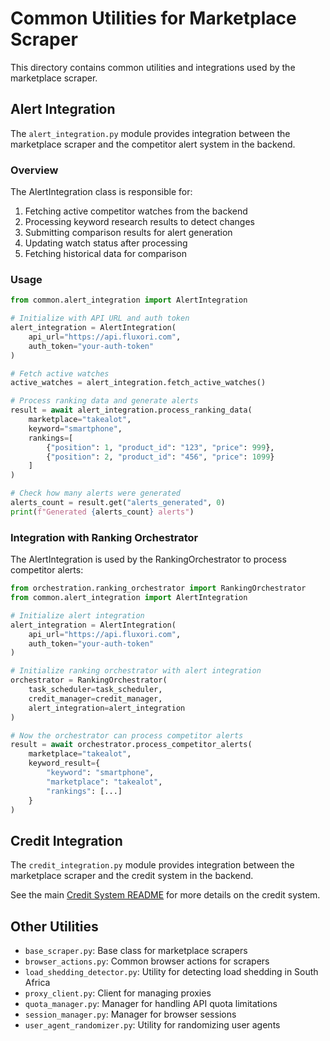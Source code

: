 # Common Utilities for Marketplace Scraper

This directory contains common utilities and integrations used by the marketplace scraper.

## Alert Integration

The `alert_integration.py` module provides integration between the marketplace scraper and the competitor alert system in the backend.

### Overview

The AlertIntegration class is responsible for:

1. Fetching active competitor watches from the backend
2. Processing keyword research results to detect changes
3. Submitting comparison results for alert generation
4. Updating watch status after processing
5. Fetching historical data for comparison

### Usage

```python
from common.alert_integration import AlertIntegration

# Initialize with API URL and auth token
alert_integration = AlertIntegration(
    api_url="https://api.fluxori.com",
    auth_token="your-auth-token"
)

# Fetch active watches
active_watches = alert_integration.fetch_active_watches()

# Process ranking data and generate alerts
result = await alert_integration.process_ranking_data(
    marketplace="takealot",
    keyword="smartphone",
    rankings=[
        {"position": 1, "product_id": "123", "price": 999},
        {"position": 2, "product_id": "456", "price": 1099}
    ]
)

# Check how many alerts were generated
alerts_count = result.get("alerts_generated", 0)
print(f"Generated {alerts_count} alerts")
```

### Integration with Ranking Orchestrator

The AlertIntegration is used by the RankingOrchestrator to process competitor alerts:

```python
from orchestration.ranking_orchestrator import RankingOrchestrator
from common.alert_integration import AlertIntegration

# Initialize alert integration
alert_integration = AlertIntegration(
    api_url="https://api.fluxori.com",
    auth_token="your-auth-token"
)

# Initialize ranking orchestrator with alert integration
orchestrator = RankingOrchestrator(
    task_scheduler=task_scheduler,
    credit_manager=credit_manager,
    alert_integration=alert_integration
)

# Now the orchestrator can process competitor alerts
result = await orchestrator.process_competitor_alerts(
    marketplace="takealot",
    keyword_result={
        "keyword": "smartphone",
        "marketplace": "takealot",
        "rankings": [...]
    }
)
```

## Credit Integration

The `credit_integration.py` module provides integration between the marketplace scraper and the credit system in the backend.

See the main [Credit System README](/CREDIT_SYSTEM_README.md) for more details on the credit system.

## Other Utilities

- `base_scraper.py`: Base class for marketplace scrapers
- `browser_actions.py`: Common browser actions for scrapers
- `load_shedding_detector.py`: Utility for detecting load shedding in South Africa
- `proxy_client.py`: Client for managing proxies
- `quota_manager.py`: Manager for handling API quota limitations
- `session_manager.py`: Manager for browser sessions
- `user_agent_randomizer.py`: Utility for randomizing user agents

